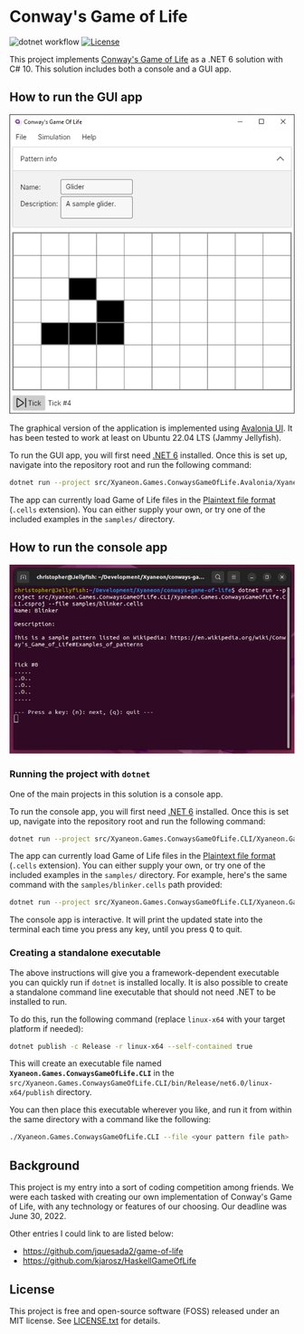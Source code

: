 # Conway's Game of Life

![dotnet workflow](https://github.com/Xyaneon/conways-game-of-life/actions/workflows/dotnet.yml/badge.svg)
[![License](https://img.shields.io/github/license/Xyaneon/conways-game-of-life)][License]

This project implements [Conway's Game of Life](https://en.wikipedia.org/wiki/Conway's_Game_of_Life) as a .NET 6 solution with C# 10. This solution includes both a console and a GUI app.

## How to run the GUI app

![Screenshot of GUI app on Windows 10][GUI app screenshot]

The graphical version of the application is implemented using [Avalonia UI].
It has been tested to work at least on Ubuntu 22.04 LTS (Jammy Jellyfish).

To run the GUI app, you will first need [.NET 6][Install .NET 6] installed. Once this is set up, navigate into the repository root and run the following command:

```Bash
dotnet run --project src/Xyaneon.Games.ConwaysGameOfLife.Avalonia/Xyaneon.Games.ConwaysGameOfLife.Avalonia.csproj
```

The app can currently load Game of Life files in the [Plaintext file format](https://conwaylife.com/wiki/Plaintext) (`.cells` extension). You can either supply your own, or try one of the included examples in the `samples/` directory.

## How to run the console app

![Screenshot of CLI app in Ubuntu Terminal][CLI app screenshot]

### Running the project with `dotnet`

One of the main projects in this solution is a console app.

To run the console app, you will first need [.NET 6][Install .NET 6] installed. Once this is set up, navigate into the repository root and run the following command:

```Bash
dotnet run --project src/Xyaneon.Games.ConwaysGameOfLife.CLI/Xyaneon.Games.ConwaysGameOfLife.CLI.csproj --file <file_name_here>
```

The app can currently load Game of Life files in the [Plaintext file format](https://conwaylife.com/wiki/Plaintext) (`.cells` extension). You can either supply your own, or try one of the included examples in the `samples/` directory. For example, here's the same command with the `samples/blinker.cells` path provided:

```Bash
dotnet run --project src/Xyaneon.Games.ConwaysGameOfLife.CLI/Xyaneon.Games.ConwaysGameOfLife.CLI.csproj --file samples/blinker.cells
```

The console app is interactive. It will print the updated state into the terminal each time you press any key, until you press <kbd>Q</kbd> to quit.

### Creating a standalone executable

The above instructions will give you a framework-dependent executable you can quickly run if `dotnet` is installed locally. It is also possible to create a standalone command line executable that should not need .NET to be installed to run.

To do this, run the following command (replace `linux-x64` with your target platform if needed):

```Bash
dotnet publish -c Release -r linux-x64 --self-contained true
```

This will create an executable file named **`Xyaneon.Games.ConwaysGameOfLife.CLI`** in the `src/Xyaneon.Games.ConwaysGameOfLife.CLI/bin/Release/net6.0/linux-x64/publish` directory.

You can then place this executable wherever you like, and run it from within the same directory with a command like the following:

```Bash
./Xyaneon.Games.ConwaysGameOfLife.CLI --file <your pattern file path>
```

## Background

This project is my entry into a sort of coding competition among friends.
We were each tasked with creating our own implementation of Conway's Game of Life, with any technology or features of our choosing.
Our deadline was June 30, 2022.

Other entries I could link to are listed below:
- https://github.com/jquesada2/game-of-life
- https://github.com/kjarosz/HaskellGameOfLife

## License

This project is free and open-source software (FOSS) released under an MIT license. See [LICENSE.txt][License] for details.


[Avalonia UI]: http://avaloniaui.net/
[CLI app screenshot]: https://github.com/Xyaneon/conways-game-of-life/blob/main/screenshots/cli-screenshot.png
[GUI app screenshot]: https://github.com/Xyaneon/conways-game-of-life/blob/main/screenshots/gui-screenshot.png
[Install .NET 6]: https://dotnet.microsoft.com/en-us/download/dotnet/6.0
[License]: https://github.com/Xyaneon/conways-game-of-life/blob/main/LICENSE.txt
